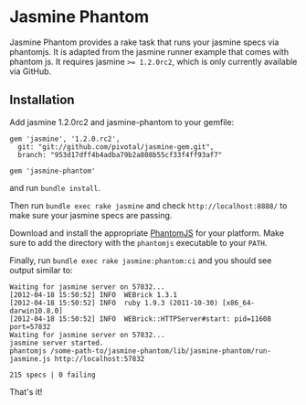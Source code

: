 Jasmine Phantom
===============

Jasmine Phantom provides a rake task that runs your jasmine specs via phantomjs. It is adapted from the jasmine runner example that comes with
phantom js. It requires jasmine `>= 1.2.0rc2`, which is only currently available via GitHub.

Installation
------------

Add jasmine 1.2.0rc2 and jasmine-phantom to your gemfile:

    gem 'jasmine', '1.2.0.rc2',
      git: "git://github.com/pivotal/jasmine-gem.git",
      branch: "953d17dff4b4adba79b2a808b55cf33f4ff93af7"

    gem 'jasmine-phantom'


and run `bundle install`.

Then run `bundle exec rake jasmine` and check `http://localhost:8888/` to make sure your jasmine specs are passing.

Download and install the appropriate [PhantomJS](http://code.google.com/p/phantomjs/downloads/list) for your platform.
Make sure to add the directory with the `phantomjs` executable to your `PATH`.

Finally, run `bundle exec rake jasmine:phantom:ci` and you should see output similar to:

    Waiting for jasmine server on 57832...
    [2012-04-18 15:50:52] INFO  WEBrick 1.3.1
    [2012-04-18 15:50:52] INFO  ruby 1.9.3 (2011-10-30) [x86_64-darwin10.8.0]
    [2012-04-18 15:50:52] INFO  WEBrick::HTTPServer#start: pid=11608 port=57832
    Waiting for jasmine server on 57832...
    jasmine server started.
    phantomjs /some-path-to/jasmine-phantom/lib/jasmine-phantom/run-jasmine.js http://localhost:57832

    215 specs | 0 failing

That's it!

